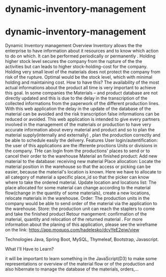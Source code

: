 # dynamic-inventory-management

# dynamic-inventory-management
Dynamic Inventory management
Overview
Inventory allows the the enterprise to have information about it resources and to know which action to do on which. It can be performed periodically or permanently . Holding higher stock level secures the company from the rupture of the the activities but can leads to higher stock-holding-cost for the company. Holding very small level of the materials does not protect the company from risk of the rupture. Optimal would be the stock level, which with minimal holding and maintaining cost. How to have this? The availability of the most actual informations about the product all time is very important to achieve this goal. In some companies the Materials – and product database are not directly updated and this is due to the delay in the transcription of the collected informations from the paperwork of the different production lines. With this web application the delay in the update of the database of the material can be avoided and the risk transcription false informations can be reduced or avoided. This web application is intended to give every partners involved in the management of the materials or production to have very accurate information about every material and product and so to plan the material supply(internally and externally) , plan the production correctly and be able to schedule easily the delivery.
Features
User login/autentification: the user of this applications are  the ifferente proctions Units or divisions in the company. THe can login from the productions' places to send or to cancel their order to the warehouse 
Material an finished product:
 Add new material to the database: receiving new material 
Place allocation: Locate the material position in the warehouse so that the access or picking can be easier, because the material's location is known. Here we have to allocate to all category of material a specific place_id so that the picker can know where to take the ordered material. 
Update location and locations list: The place allocated for some material can change according to the material flow(change in the quantity of some materials), create a new locations, relocate materials in the warehouse.
Order: The production units in the company would be able to send order of the material via the application to the warehouse.
Store: the production unit can reach the staplers to come and take the finished product
Retour mangement: confirmation of the material, quantity and relocation of the returned material .
For more information about the planing of this application, please see the wireframe on the link: https://app.moqups.com/hadelesko/dcyYeE2eiw/view
    
Technologies
Java,  Spring Boot, MySQL, Thymeleaf,  Bootstrap,  Javascript. 

What I'll Have to Learn?

it will be important to learn something in the JavaScript(D3) to make some representations or overview of the material flow or of the production and also hibernate to manage the database of the materials, orders,...
